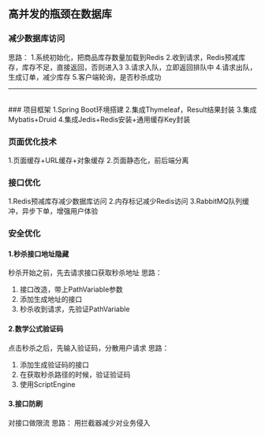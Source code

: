 ## 高并发的瓶颈在数据库
### 减少数据库访问
思路：
1.系统初始化，把商品库存数量加载到Redis
2.收到请求，Redis预减库存，库存不足，直接返回，否则进入3
3.请求入队，立即返回排队中
4.请求出队，生成订单，减少库存
5.客户端轮询，是否秒杀成功
<hr>
<br>
### 项目框架
1.Spring Boot环境搭建
2.集成Thymeleaf，Result结果封装
3.集成Mybatis+Druid
4.集成Jedis+Redis安装+通用缓存Key封装

### 页面优化技术
1.页面缓存+URL缓存+对象缓存
2.页面静态化，前后端分离

### 接口优化
1.Redis预减库存减少数据库访问
2.内存标记减少Redis访问
3.RabbitMQ队列缓冲，异步下单，增强用户体验

### 安全优化
#### 1.秒杀接口地址隐藏
秒杀开始之前，先去请求接口获取秒杀地址
思路：
1) 接口改造，带上PathVariable参数
2) 添加生成地址的接口
3) 秒杀收到请求，先验证PathVariable

#### 2.数学公式验证码
点击秒杀之后，先输入验证码，分散用户请求
思路：
1) 添加生成验证码的接口
2) 在获取秒杀路径的时候，验证验证码
3) 使用ScriptEngine

#### 3.接口防刷
对接口做限流
思路：
用拦截器减少对业务侵入
